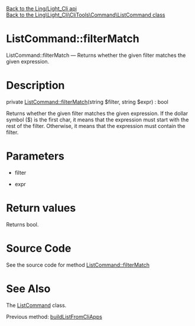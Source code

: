 [Back to the Ling/Light_Cli api](https://github.com/lingtalfi/Light_Cli/blob/master/doc/api/Ling/Light_Cli.md)<br>
[Back to the Ling\Light_Cli\CliTools\Command\ListCommand class](https://github.com/lingtalfi/Light_Cli/blob/master/doc/api/Ling/Light_Cli/CliTools/Command/ListCommand.md)


ListCommand::filterMatch
================



ListCommand::filterMatch — Returns whether the given filter matches the given expression.




Description
================


private [ListCommand::filterMatch](https://github.com/lingtalfi/Light_Cli/blob/master/doc/api/Ling/Light_Cli/CliTools/Command/ListCommand/filterMatch.md)(string $filter, string $expr) : bool




Returns whether the given filter matches the given expression.
If the dollar symbol ($) is the first char, it means that the expression must start with the rest of the filter.
Otherwise, it means that the expression must contain the filter.




Parameters
================


- filter

    

- expr

    


Return values
================

Returns bool.








Source Code
===========
See the source code for method [ListCommand::filterMatch](https://github.com/lingtalfi/Light_Cli/blob/master/CliTools/Command/ListCommand.php#L373-L381)


See Also
================

The [ListCommand](https://github.com/lingtalfi/Light_Cli/blob/master/doc/api/Ling/Light_Cli/CliTools/Command/ListCommand.md) class.

Previous method: [buildListFromCliApps](https://github.com/lingtalfi/Light_Cli/blob/master/doc/api/Ling/Light_Cli/CliTools/Command/ListCommand/buildListFromCliApps.md)<br>

